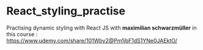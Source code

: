 # React_styling_practise
Practising dynamic styling with React JS with <b>maximilian schwarzmüller</b> in this course : https://www.udemy.com/share/101Wby2@Pm1jbF1dS1YNe0JAEktO/
